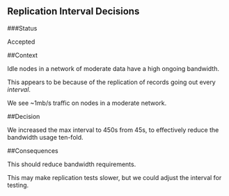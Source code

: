## Replication Interval Decisions

###Status

Accepted

##Context

Idle nodes in a network of moderate data have a high ongoing bandwidth.

This appears to be because of the replication of records going out every _interval_.

We see ~1mb/s traffic on nodes in a moderate network.

##Decision

We increased the max interval to 450s from 45s, to effectively reduce the bandwidth usage ten-fold.

##Consequences

This should reduce bandwidth requirements.

This may make replication tests slower, but we could adjust the interval for testing.
